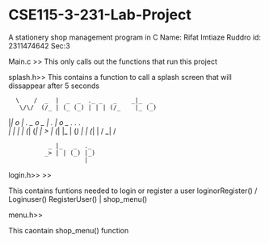 # CSE115-3-231-Lab-Project
 A stationery shop management program in C
Name: Rifat Imtiaze Ruddro
id: 2311474642
Sec:3

Main.c >> This only calls out the functions that run this project

splash.h>> 
This contains a function to call a splash screen that will dissappear after 5 seconds
                                                
      \    /  _  |  _  _  ._ _   _    _|_  _    
       \/\/  (/_ | (_ (_) | | | (/_    |_ (_)   
                                                
                                                         
|_| o _|_  _.  _  o    _ _|_  _. _|_ o  _  ._   _. ._    
| | |  |_ (_| (_| |   _>  |_ (_|  |_ | (_) | | (_| |  \/ 
               _|                                     /  
                             
               _ |_   _  ._  
              _> | | (_) |_) 
                         |   
login.h>> >>

This contains funtions needed to login or register a user
           loginorRegister()
            /             \
Loginuser()              RegisterUser()
    |
shop_menu()

menu.h>>

This caontain shop_menu() function
